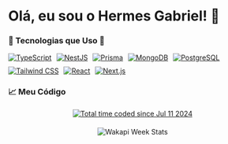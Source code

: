 # Olá, eu sou o Hermes Gabriel! 👋

### 🌟 Tecnologias que Uso 🚀
<div style="display: flex; flex-wrap: wrap; gap: 10px;">
    <a href="https://www.typescriptlang.org/" style="transition: transform 0.3s;">
        <img src="https://img.shields.io/badge/-TypeScript-3178C6?style=flat-square&logo=typescript&logoColor=white" alt="TypeScript" onmouseover="this.style.transform='scale(1.1)'" onmouseout="this.style.transform='scale(1)'"/>
    </a>
    <a href="https://nestjs.com/" style="transition: transform 0.3s;">
        <img src="https://img.shields.io/badge/-NestJS-E0234E?style=flat-square&logo=nestjs&logoColor=white" alt="NestJS" onmouseover="this.style.transform='scale(1.1)'" onmouseout="this.style.transform='scale(1)'"/>
    </a>
    <a href="https://www.prisma.io/" style="transition: transform 0.3s;">
        <img src="https://img.shields.io/badge/-Prisma-2D3748?style=flat-square&logo=prisma&logoColor=white" alt="Prisma" onmouseover="this.style.transform='scale(1.1)'" onmouseout="this.style.transform='scale(1)'"/>
    </a>
    <a href="https://www.mongodb.com/" style="transition: transform 0.3s;">
        <img src="https://img.shields.io/badge/-MongoDB-47A248?style=flat-square&logo=mongodb&logoColor=white" alt="MongoDB" onmouseover="this.style.transform='scale(1.1)'" onmouseout="this.style.transform='scale(1)'"/>
    </a>
    <a href="https://www.postgresql.org/" style="transition: transform 0.3s;">
        <img src="https://img.shields.io/badge/-PostgreSQL-336791?style=flat-square&logo=postgresql&logoColor=white" alt="PostgreSQL" onmouseover="this.style.transform='scale(1.1)'" onmouseout="this.style.transform='scale(1)'"/>
    </a>
    <a href="https://tailwindcss.com/" style="transition: transform 0.3s;">
        <img src="https://img.shields.io/badge/-Tailwind%20CSS-06B6D4?style=flat-square&logo=tailwindcss&logoColor=white" alt="Tailwind CSS" onmouseover="this.style.transform='scale(1.1)'" onmouseout="this.style.transform='scale(1)'"/>
    </a>
    <a href="https://reactjs.org/" style="transition: transform 0.3s;">
        <img src="https://img.shields.io/badge/-React-61DAFB?style=flat-square&logo=react&logoColor=black" alt="React" onmouseover="this.style.transform='scale(1.1)'" onmouseout="this.style.transform='scale(1)'"/>
    </a>
    <a href="https://nextjs.org/" style="transition: transform 0.3s;">
        <img src="https://img.shields.io/badge/-Next.js-000000?style=flat-square&logo=next.js&logoColor=white" alt="Next.js" onmouseover="this.style.transform='scale(1.1)'" onmouseout="this.style.transform='scale(1)'"/>
    </a>
</div>

### 📈 Meu Código
<div style="display: flex; justify-content: center; margin-top: 20px;">
    <a href="https://wakatime.com/@c60a6f66-e546-40d9-a33c-d511fa2c386b">
        <img src="https://wakatime.com/badge/user/c60a6f66-e546-40d9-a33c-d511fa2c386b.svg" alt="Total time coded since Jul 11 2024" style="transition: transform 0.3s;" onmouseover="this.style.transform='scale(1.1)'" onmouseout="this.style.transform='scale(1)'"/>
    </a>
</div>

<div style="display: flex; justify-content: center; margin-top: 20px;">
    <img src="https://github-readme-stats.vercel.app/api/wakatime?username=hermes&api_domain=wakapi.dev&bg_color=1A202C&title_color=2F855A&icon_color=2F855A&text_color=ffffff&custom_title=Wakapi%20Week%20Stats&layout=compact" alt="Wakapi Week Stats" style="transition: transform 0.3s;" onmouseover="this.style.transform='scale(1.1)'" onmouseout="this.style.transform='scale(1)'"/>
    <!-- <img src="https://github-readme-stats.vercel.app/api/top-langs/?username=hermesgsc&layout=compact" alt="Top Langs"> -->
</div>
